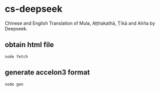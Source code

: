 # cs-deepseek
Chinese and English Translation of Mula, Aṭṭhakathā, Ṭīkā and Añña by Deepseek.


## obtain html file
    node fetch

## generate accelon3 format
    node gen